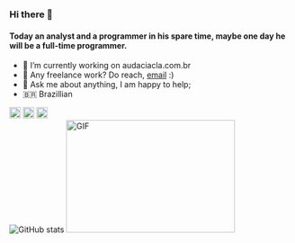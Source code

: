 ### Hi there 👋
#### Today an analyst and a programmer in his spare time, maybe one day he will be a full-time programmer.

- 🔭 I’m currently working on audaciacla.com.br 
- 💼 Any freelance work? Do reach, [email](mailto:matheusrizza@gmail.com) :)
- 💬 Ask me about anything, I am happy to help;
- 🇧🇷 Brazillian

[<img src='https://cdn.jsdelivr.net/npm/simple-icons@3.0.1/icons/github.svg' alt='github' height='20'>](https://github.com/therizza)  [<img src='https://cdn.jsdelivr.net/npm/simple-icons@3.0.1/icons/linkedin.svg' alt='linkedin' height='20'>](https://www.linkedin.com/in/matheus-rizza-905151125/)  [<img src='https://cdn.jsdelivr.net/npm/simple-icons@3.0.1/icons/instagram.svg' alt='instagram' height='20'>](https://www.instagram.com/matheusrizza/)  
![GitHub stats](https://github-readme-stats.vercel.app/api?username=therizza&show_icons=true) 
<img alt="GIF" src="http://i.imgur.com/kvUU7.gif" width="300" height="200" />


